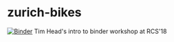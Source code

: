 # zurich-bikes
[![Binder](https://mybinder.org/badge.svg)](https://mybinder.org/v2/gh/sourabhlal/zurich-bikes/master?filepath=%2Flab)
Tim Head's intro to binder workshop at RCS'18
